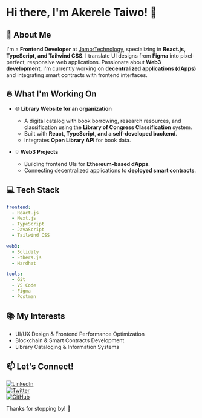 # Hi there, I'm Akerele Taiwo! 👋

## 🚀 About Me
I'm a **Frontend Developer** at [JamorTechnology](https://jamortechnology.com), specializing in **React.js, TypeScript, and Tailwind CSS**. I translate UI designs from **Figma** into pixel-perfect, responsive web applications. Passionate about **Web3 development**, I'm currently working on **decentralized applications (dApps)** and integrating smart contracts with frontend interfaces.

## 🔥 What I'm Working On
- 🌐 **Library Website for an organization**
  - A digital catalog with book borrowing, research resources, and classification using the **Library of Congress Classification** system.
  - Built with **React, TypeScript, and a self-developed backend**.
  - Integrates **Open Library API** for book data.

- 💡 **Web3 Projects**
  - Building frontend UIs for **Ethereum-based dApps**.
  - Connecting decentralized applications to **deployed smart contracts**.

## 💻 Tech Stack
```yaml
frontend:
  - React.js
  - Next.js
  - TypeScript
  - JavaScript
  - Tailwind CSS

web3:
  - Solidity
  - Ethers.js
  - Hardhat

tools:
  - Git
  - VS Code
  - Figma
  - Postman
```

## 📚 My Interests
- UI/UX Design & Frontend Performance Optimization
- Blockchain & Smart Contracts Development
- Library Cataloging & Information Systems

## 📫 Let's Connect!
[![LinkedIn](https://img.shields.io/badge/LinkedIn-Connect-blue?style=flat&logo=linkedin)](https://linkedin.com/in/your-profile)  
[![Twitter](https://img.shields.io/badge/Twitter-Follow-blue?style=flat&logo=twitter)](https://twitter.com/your-handle)  
[![GitHub](https://img.shields.io/badge/GitHub-Follow-black?style=flat&logo=github)](https://github.com/your-username)

Thanks for stopping by! 🚀

